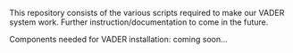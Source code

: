 This repository consists of the various scripts required to make our VADER system work.
Further instruction/documentation to come in the future.

Components needed for VADER installation:
coming soon...
